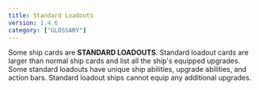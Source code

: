 ```yaml
---
title: Standard Loadouts
version: 1.4.6
category: ["GLOSSARY"]
---
```


Some ship cards are **STANDARD LOADOUTS**. Standard loadout cards are larger than normal ship cards and list all the ship's equipped upgrades. Some standard loadouts have unique ship abilities, upgrade abilities, and action bars. Standard loadout ships cannot equip any additional upgrades.